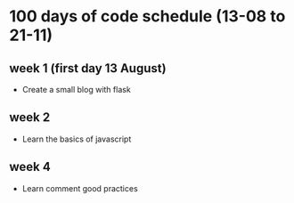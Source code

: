 # 100 days of code schedule (13-08 to 21-11)

## week 1 (first day 13 August)

* Create a small blog with flask

## week 2

* Learn the basics of javascript

## week 4

* Learn comment good practices
